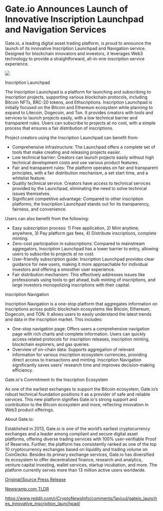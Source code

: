 # Gate.io Announces Launch of Innovative Inscription Launchpad and Navigation Services

Gate.io, a leading digital asset trading platform, is proud to announce the launch of its innovative Inscription Launchpad and Navigation service. Designed for blockchain innovators and investors, it leverages Web3 technology to provide a straightforward, all-in-one inscription service experience.

![](https://api.blockchainwire.io/uploads/Proleoio/editor_image/0ecc6a72-429f-41dc-9d3f-986347f1b96a.jpg)

Inscription Launchpad

The Inscription Launchpad is a platform for launching and subscribing to inscription projects, supporting various blockchain protocols, including Bitcoin NFTs, BRC-20 tokens, and Ethscriptions. Inscription Launchpad is initially focused on the Bitcoin and Ethereum ecosystem while planning to expand to Litecoin, Dogecoin, and Ton. It provides creators with tools and services to launch projects easily, with a low technical barrier and transparent rules. Users can subscribe to projects at no cost, with a simple process that ensures a fair distribution of inscriptions.

Project creators using the Inscription Launchpad can benefit from:

* Comprehensive infrastructure: The Launchpad offers a complete set of tools that make creating and releasing projects easier.
* Low technical barrier: Creators can launch projects easily without high technical development costs and use various product features.
* Fair and transparent rules: The platform operates on fair and transparent principles, with a fair distribution mechanism, a set start time, and a whitelist feature.
* Quality technical service: Creators have access to technical services provided by the Launchpad, eliminating the need to solve technical issues themselves.
* Significant competitive advantage: Compared to other inscription platforms, the Inscription Launchpad stands out for its transparency, fairness, and convenience.

Users can also benefit from the following:

* Easy subscription process: 1) Free application, 2) Mint anytime, anywhere, 3) Pay platform gas fees, 4) Distribute inscriptions, complete minting.
* Zero-cost participation in subscriptions: Compared to mainstream aggregators, Inscription Launchpad has a lower barrier to entry, allowing users to subscribe to projects at no cost.
* User-friendly subscription guide: Inscription Launchpad provides clear guidance for new users, making it more approachable for individual investors and offering a smoother user experience.
* Fair distribution mechanism: This effectively addresses issues like professionals using tools to get ahead, bulk minting of inscriptions, and large investors monopolizing inscriptions with their capital.

Inscription Navigation

Inscription Navigation is a one-stop platform that aggregates information on inscriptions across public blockchain ecosystems like Bitcoin, Ethereum, Dogecoin, and TON. It allows users to easily understand the latest trends and data in the inscription market. This includes:

* One-stop navigation page: Offers users a comprehensive navigation page with rich charts and complete information. Users can quickly access related protocols for inscription releases, inscription minting, blockchain explorers, and gas queries.
* Overview of on-chain data: Supports aggregation of relevant information for various inscription ecosystem currencies, providing direct access to transactions and minting. Inscription Navigation significantly saves users' research time and improves decision-making efficiency.

Gate.io's Commitment to the Inscription Ecosystem

As one of the earliest exchanges to support the Bitcoin ecosystem, Gate.io’s robust technical foundation positions it as a provider of safe and reliable services. This new platform signifies Gate.io's strong support and contribution to the Bitcoin ecosystem and more, reflecting innovation in Web3 product offerings.

About Gate.io:

Established in 2013, Gate.io is one of the world’s earliest cryptocurrency exchanges and a leader among compliant and secure digital asset platforms, offering diverse trading services with 100% user-verifiable Proof of Reserves. Further, the platform has consistently ranked as one of the top 10 cryptocurrency exchanges based on liquidity and trading volume on CoinGecko. Besides its primary exchange services, Gate.io has diversified its ecosystem to offer decentralized finance, research and analytics, venture capital investing, wallet services, startup incubation, and more. The platform currently serves more than 13 million active users worldwide. 

[Original/Source Press Release](https://blockchainwire.io/press-release/gateio-announces-launch-of-innovative-inscription-launchpad-and-navigation-services)
                    

[Newsramp.com TLDR](None) 

https://www.reddit.com/r/CryptoNewsInfo/comments/1avjuul/gateio_launches_innovative_inscription_launchpad/